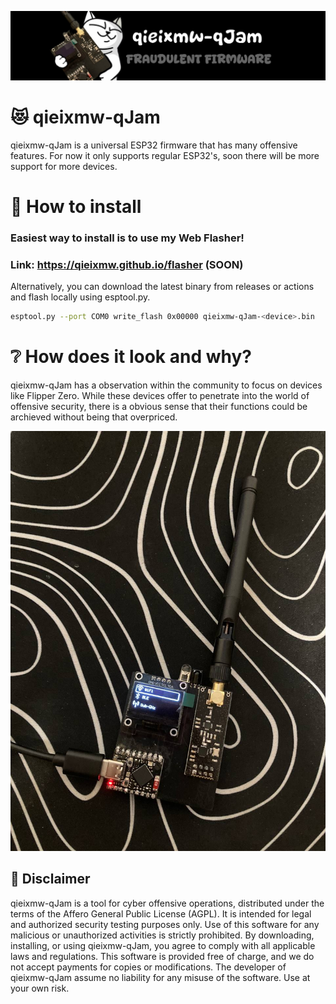 ![qieixmw-qJam banner](./media/pictures/qieixmw-qJam_banner.jpg)
# 😻 qieixmw-qJam

qieixmw-qJam is a universal ESP32 firmware that has many offensive features.
For now it only supports regular ESP32's, soon there will be more support for more devices.

# 🔗 How to install

### Easiest way to install is to use my Web Flasher!
### Link: https://qieixmw.github.io/flasher (SOON)
Alternatively, you can download the latest binary from releases or actions and flash locally using esptool.py.
```sh
esptool.py --port COM0 write_flash 0x00000 qieixmw-qJam-<device>.bin
```

# ❔ How does it look and why?

qieixmw-qJam has a observation within the community to focus on devices like Flipper Zero. While these devices offer to penetrate into the world of offensive security,
there is a obvious sense that their functions could be archieved without being that overpriced.

![qieixmw-qJam PCB](./media/pictures/PCB.jpg)

## 🚨 Disclaimer

qieixmw-qJam is a tool for cyber offensive operations, distributed under the terms of the Affero General Public License (AGPL). It is intended for legal and authorized security testing purposes only. Use of this software for any malicious or unauthorized activities is strictly prohibited. By downloading, installing, or using qieixmw-qJam, you agree to comply with all applicable laws and regulations. This software is provided free of charge, and we do not accept payments for copies or modifications. The developer of qieixmw-qJam assume no liability for any misuse of the software. Use at your own risk.
